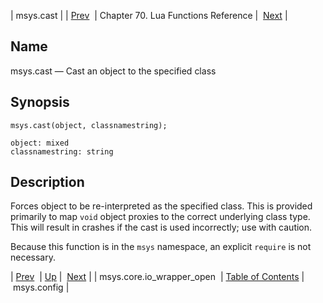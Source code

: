 | msys.cast |
| [Prev](lua.ref.msys.core.io_wrapper_open)  | Chapter 70. Lua Functions Reference |  [Next](lua.ref.msys.config) |

<a name="lua.ref.msys.cast"></a>
## Name

msys.cast — Cast an object to the specified class

<a name="idp16043696"></a>
## Synopsis

`msys.cast(object, classnamestring);`

```
object: mixed
classnamestring: string
```
<a name="idp16046688"></a>
## Description

Forces object to be re-interpreted as the specified class. This is provided primarily to map `void` object proxies to the correct underlying class type. This will result in crashes if the cast is used incorrectly; use with caution.

Because this function is in the `msys` namespace, an explicit `require` is not necessary.

| [Prev](lua.ref.msys.core.io_wrapper_open)  | [Up](lua.function.details) |  [Next](lua.ref.msys.config) |
| msys.core.io_wrapper_open  | [Table of Contents](index) |  msys.config |

